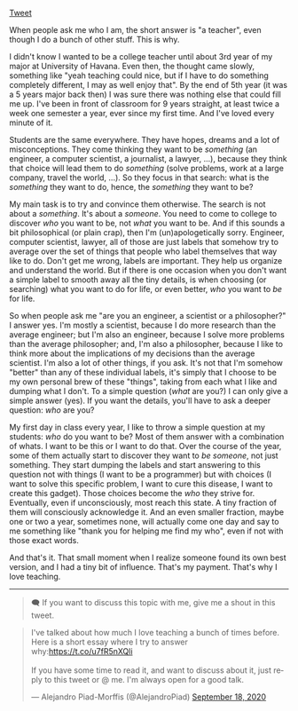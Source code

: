 
<a href="https://twitter.com/share?ref_src=twsrc%5Etfw" class="twitter-share-button" data-show-count="false">Tweet</a><script async src="https://platform.twitter.com/widgets.js" charset="utf-8"></script>

When people ask me who I am, the short answer is "a teacher", even though I do a bunch of other stuff.
This is why.

I didn't know I wanted to be a college teacher until about 3rd year of my major at University of Havana.
Even then, the thought came slowly, something like "yeah teaching could nice, but if I have to do something completely different, I may as well enjoy that". By the end of 5th year (it was a 5 years major back then) I was sure there was nothing else that could fill me up. I've been in front of classroom for 9 years straight, at least twice a week one semester a year, ever since my first time. And I've loved every minute of it.

Students are the same everywhere. They have hopes, dreams and a lot of misconceptions. They come thinking they want to be *something* (an engineer, a computer scientist, a journalist, a lawyer, ...), because they think that choice will lead them to do *something* (solve problems, work at a large company, travel the world, ...). So they focus in that search: what is the *something* they want to do, hence, the *something* they want to be?

My main task is to try and convince them otherwise. The search is not about a *something*. It's about a *someone*. You need to come to college to discover *who* you want to be, not *what* you want to be. And if this sounds a bit philosophical (or plain crap), then I'm (un)apologetically sorry. Engineer, computer scientist, lawyer, all of those are just labels that somehow try to average over the set of things that people who label themselves that way like to do. Don't get me wrong, labels are important. They help us organize and understand the world. But if there is one occasion when you don't want a simple label to smooth away all the tiny details, is when choosing (or searching) what you want to do for life, or even better, *who* you want to *be* for life.

So when people ask me "are you an engineer, a scientist or a philosopher?" I answer yes. I'm mostly a scientist, because I do more research than the average engineer; but I'm also an engineer, because I solve more problems than the average philosopher; and, I'm also a philosopher, because I like to think more about the implications of my decisions than the average scientist. I'm also a lot of other things, if you ask. It's not that I'm somehow "better" than any of these individual labels, it's simply that I choose to be my own personal brew of these "things", taking from each what I like and dumping what I don't. To a simple question (*what* are you?) I can only give a simple answer (yes). If you want the details, you'll have to ask a deeper question: *who* are you?

My first day in class every year, I like to throw a simple question at my students: *who* do you want to be? Most of them answer with a combination of whats. I want to be this or I want to do that. Over the course of the year, some of them actually start to discover they want to *be someone*, not just something. They start dumping the labels and start answering to this question not with things (I want to be a programmer) but with choices (I want to solve this specific problem, I want to cure this disease, I want to create this gadget). Those choices become the *who* they strive for. Eventually, even if unconsciously, most reach this state. A tiny fraction of them will consciously acknowledge it. And an even smaller fraction, maybe one or two a year, sometimes none, will actually come one day and say to me something like "thank you for helping me find my who", even if not with those exact words.

And that's it. That small moment when I realize someone found its own best version, and I had a tiny bit of influence. That's my payment. That's why I love teaching.

---
> 🗨️ If you want to discuss this topic with me, give me a shout in this tweet.

<blockquote class="twitter-tweet" data-partner="tweetdeck"><p lang="en" dir="ltr">I&#39;ve talked about how much I love teaching a bunch of times before. Here is a short essay where I try to answer why:<a href="https://t.co/u7fR5nXQli">https://t.co/u7fR5nXQli</a><br><br>If you have some time to read it, and want to discuss about it, just reply to this tweet or @ me. I&#39;m always open for a good talk.</p>&mdash; Alejandro Piad-Morffis (@AlejandroPiad) <a href="https://twitter.com/AlejandroPiad/status/1306899204883832832?ref_src=twsrc%5Etfw">September 18, 2020</a></blockquote>
<script async src="https://platform.twitter.com/widgets.js" charset="utf-8"></script>